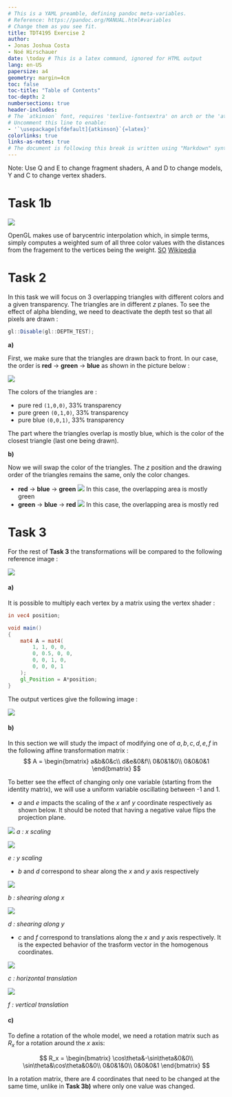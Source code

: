 ```yaml
---
# This is a YAML preamble, defining pandoc meta-variables.
# Reference: https://pandoc.org/MANUAL.html#variables
# Change them as you see fit.
title: TDT4195 Exercise 2
author:
- Jonas Joshua Costa
- Noé Hirschauer
date: \today # This is a latex command, ignored for HTML output
lang: en-US
papersize: a4
geometry: margin=4cm
toc: false
toc-title: "Table of Contents"
toc-depth: 2
numbersections: true
header-includes:
# The `atkinson` font, requires 'texlive-fontsextra' on arch or the 'atkinson' CTAN package
# Uncomment this line to enable:
- '`\usepackage[sfdefault]{atkinson}`{=latex}'
colorlinks: true
links-as-notes: true
# The document is following this break is written using "Markdown" syntax
---
```



Note: Use Q and E to change fragment shaders, A and D to change models, Y and C to change vertex shaders.

# Task 1b

![](img/rgb-cube.png)

OpenGL makes use of barycentric interpolation which, in simple terms, simply computes a weighted sum of all three color values with the distances from the fragement to the vertices being the weight. [SO](https://stackoverflow.com/questions/13210998/opengl-colour-interpolation13211355) [Wikipedia](https://en.wikipedia.org/wiki/Barycentric_coordinate_system#Barycentric_coordinates_on_triangles)

# Task 2
In this task we will focus on 3 overlapping triangles with different colors and a given transparency. The triangles are in different $z$ planes. To see the effect of alpha blending, we need to deactivate the depth test so that all pixels are drawn :

```glsl
gl::Disable(gl::DEPTH_TEST);
```

**a)**

First, we make sure that the triangles are drawn back to front. In our case, the order is **red** $\rightarrow$ **green** $\rightarrow$ **blue** as shown in the picture below :

![](img/triangles_blend_back_to_front.jpg)

The colors of the triangles are :
- pure red `(1,0,0)`, 33% transparency
- pure green `(0,1,0)`, 33% transparency
- pure blue `(0,0,1)`, 33% transparency
  
The part where the triangles overlap is mostly blue, which is the color of the closest triangle (last one being drawn).

**b)**

Now we will swap the color of the triangles. The $z$ position and the drawing order of the triangles remains the same, only the color changes.
  
- **red** $\rightarrow$ **blue** $\rightarrow$ **green**
  ![](img/triangles_RBG.png)
  In this case, the overlapping area is mostly green
- **green** $\rightarrow$ **blue** $\rightarrow$ **red**
  ![](img/triangles_GBR.png)
  In this case, the overlapping area is mostly red
# Task 3
For the rest of **Task 3** the transformations will be compared to the following reference image :

![](img/a1.png)

#### a)
It is possible to multiply each vertex by a matrix using the vertex shader :

```glsl
in vec4 position;

void main()
{
    mat4 A = mat4(
        1, 1, 0, 0,
        0, 0.5, 0, 0,
        0, 0, 1, 0,
        0, 0, 0, 1
    );
    gl_Position = A*position;
}
```
The output vertices give the following image :

![](img/3a-monkey.png)

#### b)

In this section we will study the impact of modifying one of $a,b,c,d,e,f$ in the following affine transformation matrix :
$$
A = \begin{bmatrix}
a&b&0&c\\
d&e&0&f\\
0&0&1&0\\
0&0&0&1
\end{bmatrix}
$$

To better see the effect of changing only one variable (starting from the identity matrix), we will use a uniform variable oscillating between -1 and 1.

- $a$ and $e$ impacts the scaling of the $x$ anf $y$ coordinate respectively as shown below. It should be  noted that having a negative value flips the projection plane.
  
![](img/a3.png)
*$a$ : x scaling*

![](img/var-e.png)

*$e$ : y scaling*

- $b$ and $d$ correspond to shear along the $x$ and $y$ axis respectively 

![](img/b.png)

*$b$ : shearing along x*


![](img/var-d.png)

*$d$ : shearing along y*

- $c$ and $f$ correspond to translations along the $x$ and $y$ axis respectively. It is the expected behavior of the trasform vector in the homogenous coordinates.

![](img/var-c.png)

*$c$ : horizontal translation*

![](img/var-f.png)

*$f$ : vertical translation*

#### c)
To define a rotation of the whole model, we need a rotation matrix such as $R_x$ for a rotation around the $x$ axis:

$$
R_x = \begin{bmatrix}
\cos\theta&-\sin\theta&0&0\\
\sin\theta&\cos\theta&0&0\\
0&0&1&0\\
0&0&0&1
\end{bmatrix}
$$

In a rotation matrix, there are 4 coordinates that need to be changed at the same time, unlike in **Task 3b)** where only one value was changed. 